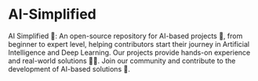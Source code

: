 # AI-Simplified
AI Simplified 🤖: An open-source repository for AI-based projects 🚀, from beginner to expert level, helping contributors start their journey in Artificial Intelligence and Deep Learning. Our projects provide hands-on experience and real-world solutions 👨‍💻. Join our community and contribute to the development of AI-based solutions 👥.
